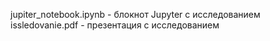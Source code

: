 jupiter_notebook.ipynb - блокнот Jupyter с исследованием
issledovanie.pdf - презентация с исследованием
